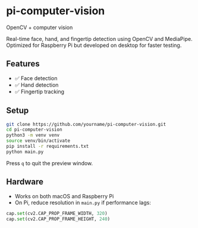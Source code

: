 # pi-computer-vision
OpenCV + computer vision

Real-time face, hand, and fingertip detection using OpenCV and MediaPipe. Optimized for Raspberry Pi but developed on desktop for faster testing.

## Features
- ✅ Face detection
- ✅ Hand detection
- ✅ Fingertip tracking

## Setup
```bash
git clone https://github.com/yourname/pi-computer-vision.git
cd pi-computer-vision
python3 -m venv venv
source venv/bin/activate
pip install -r requirements.txt
python main.py
```

Press `q` to quit the preview window.

## Hardware
- Works on both macOS and Raspberry Pi
- On Pi, reduce resolution in `main.py` if performance lags:
```python
cap.set(cv2.CAP_PROP_FRAME_WIDTH, 320)
cap.set(cv2.CAP_PROP_FRAME_HEIGHT, 240)
